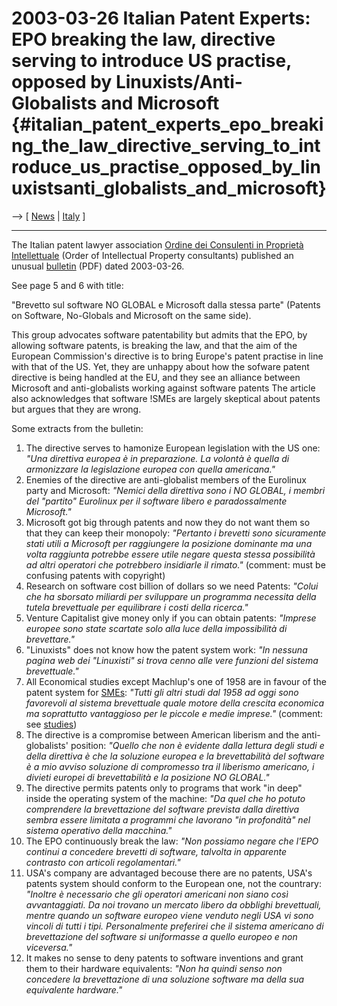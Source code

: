 # 2003-03-26 Italian Patent Experts: EPO breaking the law, directive serving to introduce US practise, opposed by Linuxists/Anti-Globalists and Microsoft {#italian_patent_experts_epo_breaking_the_law_directive_serving_to_introduce_us_practise_opposed_by_linuxistsanti_globalists_and_microsoft}

\--\> \[ [ News](SwpatcninoEn "wikilink") \| [
Italy](SwpatitEn "wikilink") \]

------------------------------------------------------------------------

The Italian patent lawyer association [Ordine dei Consulenti in
Proprietà Intellettuale](http://www.ordine-brevetti.org "wikilink")
(Order of Intellectual Property consultants) published an unusual
[bulletin](http://www.info-brevetti.org/news/modules.php?name=Downloads&d_op=getit&lid=6 "wikilink")
(PDF) dated 2003-03-26.

See page 5 and 6 with title:

\"Brevetto sul software NO GLOBAL e Microsoft dalla stessa parte\"
(Patents on Software, No-Globals and Microsoft on the same side).

This group advocates software patentability but admits that the EPO, by
allowing software patents, is breaking the law, and that the aim of the
European Commission\'s directive is to bring Europe\'s patent practise
in line with that of the US. Yet, they are unhappy about how the sofware
patent directive is being handled at the EU, and they see an alliance
between Microsoft and anti-globalists working against software patents
The article also acknowledges that software !SMEs are largely skeptical
about patents but argues that they are wrong.

Some extracts from the bulletin:

1.  The directive serves to hamonize European legislation with the US
    one: *\"Una direttiva europea è in preparazione. La volontà è quella
    di armonizzare la legislazione europea con quella americana.\"*
2.  Enemies of the directive are anti-globalist members of the Eurolinux
    party and Microsoft: *\"Nemici della direttiva sono i NO GLOBAL, i
    membri del \"partito\" Eurolinux per il software libero e
    paradossalmente Microsoft.\"*
3.  Microsoft got big through patents and now they do not want them so
    that they can keep their monopoly: *\"Pertanto i brevetti sono
    sicuramente stati utili a Microsoft per raggiungere la posizione
    dominante ma una volta raggiunta potrebbe essere utile negare questa
    stessa possibilità ad altri operatori che potrebbero insidiarle il
    rimato.\"* (comment: must be confusing patents with copyright)
4.  Research on software cost billion of dollars so we need Patents:
    *\"Colui che ha sborsato miliardi per sviluppare un programma
    necessita della tutela brevettuale per equilibrare i costi della
    ricerca.\"*
5.  Venture Capitalist give money only if you can obtain patents:
    *\"Imprese europee sono state scartate solo alla luce della
    impossibilità di brevettare.\"*
6.  \"Linuxists\" does not know how the patent system work: *\"In
    nessuna pagina web dei \"Linuxisti\" si trova cenno alle vere
    funzioni del sistema brevettuale.\"*
7.  All Economical studies except Machlup\'s one of 1958 are in favour
    of the patent system for [SMEs](SMEs "wikilink"): *\"Tutti gli altri
    studi dal 1958 ad oggi sono favorevoli al sistema brevettuale quale
    motore della crescita economica ma soprattutto vantaggioso per le
    piccole e medie imprese.\"* (comment: see
    [studies](http://swpat.ffii.org/archive/mirror/impact.en.html "wikilink"))
8.  The directive is a compromise between American liberism and the
    anti-globalists\' position: *\"Quello che non è evidente dalla
    lettura degli studi e della direttiva è che la soluzione europea e
    la brevettabilità del software è a mio avviso soluzione di
    compromesso tra il liberismo americano, i divieti europei di
    brevettabilità e la posizione NO GLOBAL.\"*
9.  The directive permits patents only to programs that work \"in deep\"
    inside the operating system of the machine: *\"Da quel che ho potuto
    comprendere la brevettazione del software prevista dalla direttiva
    sembra essere limitata a programmi che lavorano \"in profondità\"
    nel sistema operativo della macchina.\"*
10. The EPO continuously break the law: *\"Non possiamo negare che
    l\'EPO continui a concedere brevetti di software, talvolta in
    apparente contrasto con articoli regolamentari.\"*
11. USA\'s company are advantaged becouse there are no patents, USA\'s
    patents system should conform to the European one, not the
    countrary: *\"Inoltre è necessario che gli operatori americani non
    siano così avvantaggiati. Da noi trovano un mercato libero da
    obblighi brevettuali, mentre quando un software europeo viene
    venduto negli USA vi sono vincoli di tutti i tipi. Personalmente
    preferirei che il sistema americano di brevettazione del software si
    uniformasse a quello europeo e non viceversa.\"*
12. It makes no sense to deny patents to software inventions and grant
    them to their hardware equivalents: *\"Non ha quindi senso non
    concedere la brevettazione di una soluzione software ma della sua
    equivalente hardware.\"*
